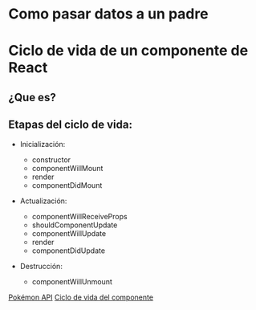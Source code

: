 # Como pasar datos a un padre

# Ciclo de vida de un componente de React

## ¿Que es?

## Etapas del ciclo de vida:

- Inicialización:

   * constructor
   * componentWillMount
   * render
   * componentDidMount

- Actualización:

   * componentWillReceiveProps
   * shouldComponentUpdate
   * componentWillUpdate
   * render
   * componentDidUpdate

- Destrucción:

   * componentWillUnmount

[Pokémon API](https://pokeapi.co/)
[Ciclo de vida del componente](http://busypeoples.github.io/post/react-component-lifecycle/)